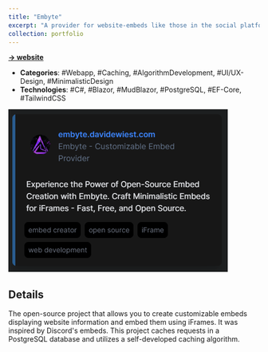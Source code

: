 ```yaml
---
title: "Embyte"
excerpt: "A provider for website-embeds like those in the social platform Discord."
collection: portfolio
---
```

**[-> website](https://embyte.davidewiest.com)**

- **Categories**: #Webapp, #Caching, #AlgorithmDevelopment, #UI/UX-Design, #MinimalisticDesign
- **Technologies**: #C#, #Blazor, #MudBlazor, #PostgreSQL, #EF-Core, #TailwindCSS

<img src='/images/embyte/embyteEmbed.png'>

## Details
The open-source project that allows you to create customizable embeds displaying website information and embed them using iFrames. It was inspired by Discord's embeds. This project caches requests in a PostgreSQL database and utilizes a self-developed caching algorithm.
